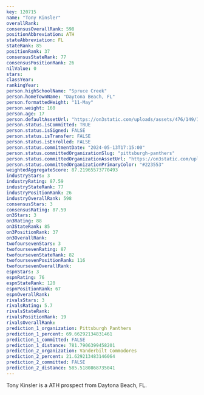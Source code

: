 ```yaml
---
key: 120715
name: "Tony Kinsler"
overallRank: 
consensusOverallRank: 598
positionAbbreviation: ATH
stateAbbreviation: FL
stateRank: 85
positionRank: 37
consensusStateRank: 77
consensusPositionRank: 26
nilValue: 0
stars: 
classYear: 
rankingYear: 
person.highSchoolName: "Spruce Creek"
person.homeTownName: "Daytona Beach, FL"
person.formattedHeight: "11-May"
person.weight: 160
person.age: 17
person.defaultAssetUrl: "https://on3static.com/uploads/assets/476/149/149476.png"
person.status.isCommitted: TRUE
person.status.isSigned: FALSE
person.status.isTransfer: FALSE
person.status.isEnrolled: FALSE
person.status.commitmentDate: "2024-05-13T17:15:00"
person.status.committedOrganizationSlug: "pittsburgh-panthers"
person.status.committedOrganizationAssetUrl: "https://on3static.com/uploads/assets/797/149/149797.svg"
person.status.committedOrganizationPrimaryColor: "#223553"
weightedAggregateScore: 87.21965573770493
industryStars: 3
industryRating: 87.59
industryStateRank: 77
industryPositionRank: 26
industryOverallRank: 598
consensusStars: 3
consensusRating: 87.59
on3Stars: 3
on3Rating: 88
on3StateRank: 85
on3PositionRank: 37
on3OverallRank: 
twofoursevenStars: 3
twofoursevenRating: 87
twofoursevenStateRank: 82
twofoursevenPositionRank: 116
twofoursevenOverallRank: 
espnStars: 3
espnRating: 76
espnStateRank: 120
espnPositionRank: 67
espnOverallRank: 
rivalsStars: 3
rivalsRating: 5.7
rivalsStateRank: 
rivalsPositionRank: 19
rivalsOverallRank: 
prediction_1_organization: Pittsburgh Panthers
prediction_1_percent: 69.66292134831461
prediction_1_committed: FALSE
prediction_1_distance: 781.7906399458201
prediction_2_organization: Vanderbilt Commodores
prediction_2_percent: 21.629213483146064
prediction_2_committed: FALSE
prediction_2_distance: 585.5180868735041
---
```

Tony Kinsler is a ATH prospect from Daytona Beach, FL.